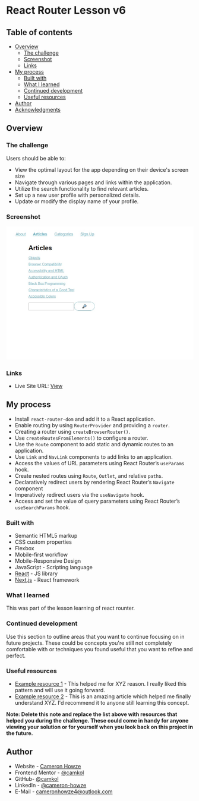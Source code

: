 # React Router Lesson v6

## Table of contents

- [Overview](#overview)
  - [The challenge](#the-challenge)
  - [Screenshot](#screenshot)
  - [Links](#links)
- [My process](#my-process)
  - [Built with](#built-with)
  - [What I learned](#what-i-learned)
  - [Continued development](#continued-development)
  - [Useful resources](#useful-resources)
- [Author](#author)
- [Acknowledgments](#acknowledgments)

## Overview

### The challenge

Users should be able to:

- View the optimal layout for the app depending on their device's screen size
- Navigate through various pages and links within the application.
- Utilize the search functionality to find relevant articles.
- Set up a new user profile with personalized details.
- Update or modify the display name of your profile.

### Screenshot

![](./screen.jpg)

### Links

- Live Site URL: [View](https://reactrouterv6lesson.netlify.app/)

## My process

- Install `react-router-dom` and add it to a React application.
- Enable routing by using `RouterProvider` and providing a `router`.
- Creating a router using `createBrowserRouter()`.
- Use `createRoutesFromElements()` to configure a router.
- Use the `Route` component to add static and dynamic routes to an application.
- Use `Link` and `NavLink` components to add links to an application.
- Access the values of URL parameters using React Router’s `useParams` hook.
- Create nested routes using `Route`, `Outlet`, and relative `path`s.
- Declaratively redirect users by rendering React Router’s `Navigate` component
- Imperatively redirect users via the `useNavigate` hook.
- Access and set the value of query parameters using React Router’s `useSearchParams` hook.

### Built with

- Semantic HTML5 markup
- CSS custom properties
- Flexbox
- Mobile-first workflow
- Mobile-Responsive Design
- JavaScript - Scripting language
- [React](https://reactjs.org/) - JS library
- [Next.js](https://nextjs.org/) - React framework

### What I learned

This was part of the lesson learning of react rounter.

### Continued development

Use this section to outline areas that you want to continue focusing on in future projects. These could be concepts you're still not completely comfortable with or techniques you found useful that you want to refine and perfect.

### Useful resources

- [Example resource 1](https://www.example.com) - This helped me for XYZ reason. I really liked this pattern and will use it going forward.
- [Example resource 2](https://www.example.com) - This is an amazing article which helped me finally understand XYZ. I'd recommend it to anyone still learning this concept.

**Note: Delete this note and replace the list above with resources that helped you during the challenge. These could come in handy for anyone viewing your solution or for yourself when you look back on this project in the future.**

## Author

- Website - [Cameron Howze](https://camkol.github.io/)
- Frontend Mentor - [@camkol](https://www.frontendmentor.io/profile/camkol)
- GitHub- [@camkol](https://github.com/camkol)
- LinkedIn - [@cameron-howze](https://www.linkedin.com/in/cameron-howze-28a646109/)
- E-Mail - [cameronhowze4@outlook.com](mailto:cameronhowze4@outlook.com)
